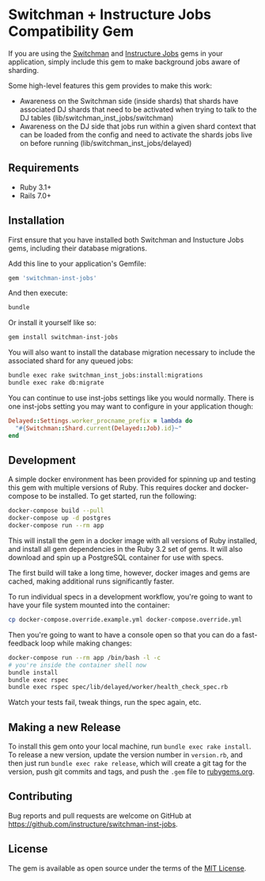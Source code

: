 # Switchman + Instructure Jobs Compatibility Gem

If you are using the [Switchman](https://github.com/instructure/switchman) and
[Instructure Jobs](https://github.com/instructure/inst-jobs) gems in your
application, simply include this gem to make background jobs aware of sharding.

Some high-level features this gem provides to make this work:

* Awareness on the Switchman side (inside shards) that shards have associated DJ shards that need to be activated when trying to talk to the DJ tables (lib/switchman_inst_jobs/switchman)
* Awareness on the DJ side that jobs run within a given shard context that can be loaded from the config
   and need to activate the shards jobs live on before running (lib/switchman_inst_jobs/delayed)

## Requirements

* Ruby 3.1+
* Rails 7.0+


## Installation

First ensure that you have installed both Switchman and Instucture Jobs gems,
including their database migrations.

Add this line to your application's Gemfile:

```ruby
gem 'switchman-inst-jobs'
```

And then execute:

```bash
bundle
```

Or install it yourself like so:

```bash
gem install switchman-inst-jobs
```

You will also want to install the database migration necessary to include the
associated shard for any queued jobs:

```bash
bundle exec rake switchman_inst_jobs:install:migrations
bundle exec rake db:migrate
```

You can continue to use inst-jobs settings like you would normally. There is one
inst-jobs setting you may want to configure in your application though:

```ruby
Delayed::Settings.worker_procname_prefix = lambda do
  "#{Switchman::Shard.current(Delayed::Job).id}~"
end
```


## Development

A simple docker environment has been provided for spinning up and testing this
gem with multiple versions of Ruby. This requires docker and docker-compose to
be installed. To get started, run the following:

```bash
docker-compose build --pull
docker-compose up -d postgres
docker-compose run --rm app
```

This will install the gem in a docker image with all versions of Ruby installed,
and install all gem dependencies in the Ruby 3.2 set of gems. It will also
download and spin up a PostgreSQL container for use with specs.

The first build will take a long time, however, docker images and gems are
cached, making additional runs significantly faster.

To run individual specs in a development workflow, you're going to want
to have your file system mounted into the container:

```bash
cp docker-compose.override.example.yml docker-compose.override.yml
```

Then you're going to want to have a console open so that you can do a fast-feedback
loop while making changes:

```bash
docker-compose run --rm app /bin/bash -l -c
# you're inside the container shell now
bundle install
bundle exec rspec
bundle exec rspec spec/lib/delayed/worker/health_check_spec.rb
```

Watch your tests fail, tweak things, run the spec again, etc.

## Making a new Release

To install this gem onto your local machine, run `bundle exec rake install`. To
release a new version, update the version number in `version.rb`, and then just
run `bundle exec rake release`, which will create a git tag for the version,
push git commits and tags, and push the `.gem` file to
[rubygems.org](https://rubygems.org).


## Contributing

Bug reports and pull requests are welcome on GitHub at
https://github.com/instructure/switchman-inst-jobs.


## License

The gem is available as open source under the terms of the
[MIT License](http://opensource.org/licenses/MIT).
